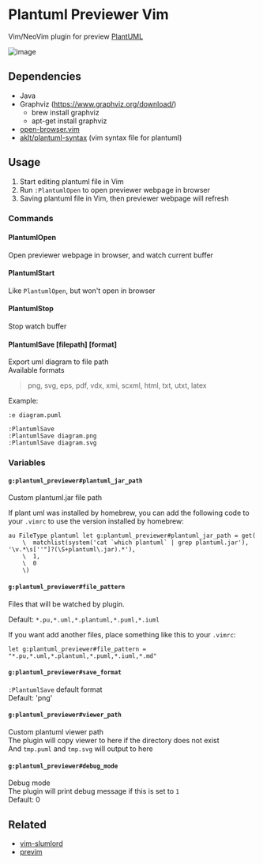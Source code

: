 # Plantuml Previewer Vim

Vim/NeoVim plugin for preview [PlantUML](http://plantuml.com/)

![image](https://user-images.githubusercontent.com/1709861/40650003-dcd75a76-6364-11e8-8cb1-40d710a0cc0a.png)

## Dependencies

- Java
- Graphviz (https://www.graphviz.org/download/)
  - brew install graphviz
  - apt-get install graphviz
- [open-browser.vim](https://github.com/tyru/open-browser.vim)
- [aklt/plantuml-syntax](https://github.com/aklt/plantuml-syntax) (vim syntax file for plantuml)

## Usage

1. Start editing plantuml file in Vim
2. Run `:PlantumlOpen` to open previewer webpage in browser
3. Saving plantuml file in Vim, then previewer webpage will refresh

### Commands

#### PlantumlOpen

Open previewer webpage in browser, and watch current buffer

#### PlantumlStart

Like `PlantumlOpen`, but won't open in browser

#### PlantumlStop

Stop watch buffer

#### PlantumlSave [filepath] [format]

Export uml diagram to file path  
Available formats

> png, svg, eps, pdf, vdx, xmi,
> scxml, html, txt, utxt, latex

Example:

```
:e diagram.puml

:PlantumlSave
:PlantumlSave diagram.png
:PlantumlSave diagram.svg
```

### Variables

#### `g:plantuml_previewer#plantuml_jar_path`

Custom plantuml.jar file path

If plant uml was installed by homebrew, you can add the following code to your `.vimrc` to use the version installed by homebrew:

```vim
au FileType plantuml let g:plantuml_previewer#plantuml_jar_path = get(
    \  matchlist(system('cat `which plantuml` | grep plantuml.jar'), '\v.*\s[''"]?(\S+plantuml\.jar).*'),
    \  1,
    \  0
    \)
```

#### `g:plantuml_previewer#file_pattern`

Files that will be watched by plugin.

Default: `*.pu,*.uml,*.plantuml,*.puml,*.iuml`

If you want add another files, place something like this to your `.vimrc`:

```vim
let g:plantuml_previewer#file_pattern = "*.pu,*.uml,*.plantuml,*.puml,*.iuml,*.md"
```

#### `g:plantuml_previewer#save_format`

`:PlantumlSave` default format  
Default: 'png'

#### `g:plantuml_previewer#viewer_path`

Custom plantuml viewer path  
The plugin will copy viewer to here if the directory does not exist  
And `tmp.puml` and `tmp.svg` will output to here

#### `g:plantuml_previewer#debug_mode`

Debug mode  
The plugin will print debug message if this is set to `1`  
Default: 0

## Related

- [vim-slumlord](https://github.com/scrooloose/vim-slumlord)
- [previm](https://github.com/kannokanno/previm)
